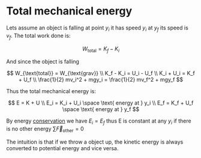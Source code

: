 # Total mechanical energy

Lets assume an object is falling at point $y_i$ it has speed $y_i$ at $y_f$ its speed is $v_f$. The total work done is:

$$
W_{\text{total}} = K_f - K_i
$$

And since the object is falling 

$$
W_{\text{total}} = W_{\text{grav}} \\ 
K_f - K_i = U_i - U_f \\ 
K_i + U_i = K_f + U_f \\ 
\frac{1}{2} mv_i^2 + mgy_i = \frac{1}{2} mv_f^2 + mgy_f
$$

Thus the total mechanical energy is:

$$
E = K + U \\
E_i = K_i + U_i \space \text{ energy at } y_i  \\
E_f = K_f + U_f \space \text{ energy at } y_f
$$

By energy [conservation](conservation_of_energy.md) we have $E_i = E_f$ thus E is constant at any $y_i$ if there is no other energy $\sum \vec{F}_{\text{other}} = 0$

The intuition is that if we throw a object up, the kinetic energy is always converted to potential energy and vice versa.